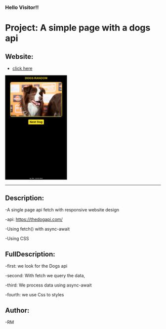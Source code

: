 
<h3>Hello Visitor!!</h3>


# Project: A simple page with a dogs api


## Website:

- [click here](https://roddevwork.github.io/dogs-api/)

<kbd>
 <img src="src/img/home-page.png" alt="home page" width="200px">
</kbd> 
 
 ---

## Description:

-A single page api fetch with responsive website design

-api: https://thedogapi.com/

-Using fetch() with async-await

-Using CSS 


## FullDescription:

-first: we look for the Dogs api

-second: With fetch we query the data, 

-third: We process data using async-await

-fourth:  we use Css to styles


## Author:

-RM
